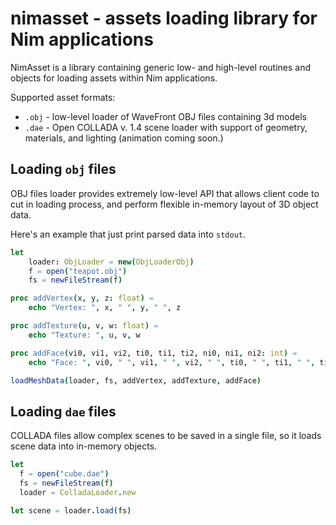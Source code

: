 nimasset - assets loading library for Nim applications
======================================================

NimAsset is a library containing generic low- and high-level routines and
objects for loading assets within Nim applications.

Supported asset formats:

  * `.obj` - low-level loader of WaveFront OBJ files containing 3d models
  * `.dae` - Open COLLADA v. 1.4 scene loader with support of geometry, materials, and lighting (animation coming soon.)

## Loading `obj` files

OBJ files loader provides extremely low-level API that allows client code
to cut in loading process, and perform flexible in-memory layout of 3D
object data.

Here's an example that just print parsed data into `stdout`.

```nim
let
    loader: ObjLoader = new(ObjLoaderObj)
    f = open("teapot.obj")
    fs = newFileStream(f)

proc addVertex(x, y, z: float) =
    echo "Vertex: ", x, " ", y, " ", z

proc addTexture(u, v, w: float) =
    echo "Texture: ", u, v, w

proc addFace(vi0, vi1, vi2, ti0, ti1, ti2, ni0, ni1, ni2: int) =
    echo "Face: ", vi0, " ", vi1, " ", vi2, " ", ti0, " ", ti1, " ", ti2, " ", ni0, " ", ni1, " ", ni2

loadMeshData(loader, fs, addVertex, addTexture, addFace)
```

## Loading `dae` files

COLLADA files allow complex scenes to be saved in a single file, so it loads
scene data into in-memory objects.

```nim
let
  f = open("cube.dae")
  fs = newFileStream(f)
  loader = ColladaLoader.new

let scene = loader.load(fs)
```
